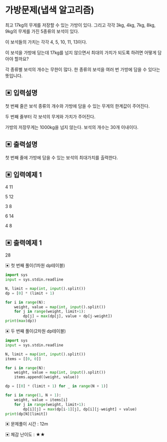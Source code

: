 # 가방문제(냅색 알고리즘)

최고 17kg의 무게를 저장할 수 있는 가방이 있다. 그리고 각각 3kg, 4kg, 7kg, 8kg, 9kg의 무게를 가진 5종류의 보석이 있다. 

이 보석들의 가치는 각각 4, 5, 10, 11, 13이다.

이 보석을 가방에 담는데 17kg를 넘지 않으면서 최대의 가치가 되도록 하려면 어떻게 담아야 할까요? 

각 종류별 보석의 개수는 무한이 많다. 한 종류의 보석을 여러 번 가방에 담을 수 있다는 뜻입니다.

## ▣ 입력설명

첫 번째 줄은 보석 종류의 개수와 가방에 담을 수 있는 무게의 한계값이 주어진다.

두 번째 줄부터 각 보석의 무게와 가치가 주어진다.

가방의 저장무게는 1000kg을 넘지 않는다. 보석의 개수는 30개 이내이다.

## ▣ 출력설명

첫 번째 줄에 가방에 담을 수 있는 보석의 최대가치를 출력한다.

## ▣ 입력예제 1

4 11

5 12

3 8

6 14

4 8

## ▣ 출력예제 1

28

▣ 첫 번째 풀이(1차원 dp테이블)

```python
import sys
input = sys.stdin.readline

N, limit = map(int, input().split())
dp = [0] * (limit + 1)

for i in range(N):
    weight, value = map(int, input().split())
    for j in range(weight, limit+1):
        dp[j] = max(dp[j], value + dp[j-weight])
print(max(dp))
```

▣ 두 번째 풀이(2차원 dp테이블)

```python
import sys
input = sys.stdin.readline

N, limit = map(int, input().split())
items = [[0, 0]]

for i in range(N):
    weight, value = map(int, input().split())
    items.append((weight, value))

dp = [[0] * (limit + 1) for _ in range(N + 1)]

for i in range(1, N + 1):
    weight, value = items[i]
    for j in range(weight, limit+1):
        dp[i][j] = max(dp[i-1][j], dp[i][j-weight] + value)
print(dp[N][limit])
```

▣ 문제풀이 시간 : 12m

▣ 체감 난이도 : ★★
